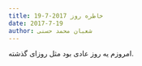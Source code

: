 ```yaml
---
title: خاطره روز 2017-7-19
date: 2017-7-19
author: شعبان محمد حسنی
---
```


امروزم یه روز عادی بود مثل روزای گذشته.